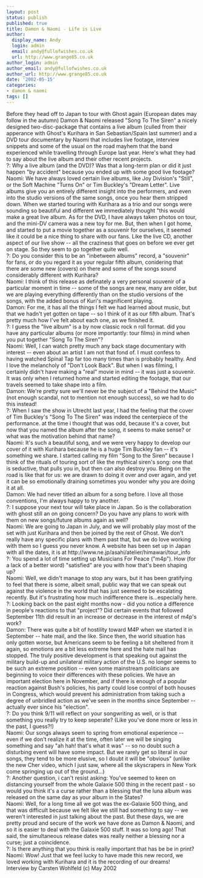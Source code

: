 ```yaml
---
layout: post
status: publish
published: true
title: Damon & Naomi - Life is Live
author:
  display_name: Andy
  login: admin
  email: andy@fullofwishes.co.uk
  url: http://www.grange85.co.uk
author_login: admin
author_email: andy@fullofwishes.co.uk
author_url: http://www.grange85.co.uk
date: '2002-05-15'
categories:
- damon & naomi
tags: []
---
```

<p>Before they head off to Japan to tour with Ghost again (European dates may follow in the autumn) Damon & Naomi released "Song To The Siren" a nicely designed two-disc-package that contains a live album (culled from their apperance with Ghost's Kurihara in San Sebastian/Spain last summer) and a DVD tour documentary by Naomi that includes live footage, interview snippets and some of the usual on the road mayhem that the band experienced while travelling through Europe last year. Here's what they had to say about the live album and their other recent projects. <br />?: Why a live album (and the DVD)? Was that a long-term plan or did it just happen "by accident" because you ended up with some good live footage?<br />Naomi: We have always loved certain live albums, like Joy Division's "Still", or the Soft Machine "Turns On" or Tim Buckley's "Dream  Letter". Live albums give you an entirely different insight into the  performers, and even into the studio versions of the same songs, once  you hear them stripped down. When we started touring with Kurihara as  a trio and our songs were sounding so beautiful and different we  immediately thought "this would make a great live album. As for the DVD, I have always taken photos on tour, and the mini-DV camera was a new toy for me. But, then when I got home, and started to put a movie together as a souvenir for ourselves, it seemed like it could be a nice thing to share with our fans. Like the live CD, another aspect of our live show -- all the craziness that goes on before we ever get on stage. So they seem to go together quite well.<br />?: Do you consider this to be an "inbetween albums" record,  a "souvenir" for fans, or do you regard it as your regular fifth album, conidering that there are some new (covers) on there and some of the songs sound  considerably different with Kurihara?<br />Naomi: I think of this release as definately a very personal souvenir of a particular moment in time -- some of the songs are new, many are older, but we are playing everything differently than on the studio versions of the songs, with the added bonus of Kuri's magnificent playing.<br />Damon: For me, it has all the things I felt we had learned about music, but that we hadn't yet gotten on tape -- so I think of it as our fifth album. That's pretty much how I've felt about each one, as we finished it.<br />?: I guess the "live album" is a by now classic rock n roll format. did you have any particular albums (or more importantly: tour films) in mind when you put together "Song To The Siren"?<br />Naomi: Well, I can watch pretty much any back stage documentary with interest -- even about an artist I am not that fond of. I must confess to having watched Spinal Tap far too many times than is probably healthy. And I love the melancholy of "Don't Look Back". But when I was filming, I certainly didn't have making a "real" movie in mind -- it was just a souvenir. It was only when I returned home and started editing the footage, that our travels seemed to take shape into a film.<br />Damon: We're pretty sure we'll never be the subject of a "Behind the Music" (not enough scandal, not to mention not enough success), so we had to do this instead!<br />?: When I saw the show in Utrecht last year, I had the feeling that the cover of Tim Buckley's "Song To The Siren" was indeed the centerpiece of the performance. at the time i thought that was odd, because it's a cover, but now that you named the album after the song, it seems to make sense? or what was the motivation behind that name?<br />Naomi: It's such a beautiful song, and we were very happy to develop our cover of it with Kurihara because he is a huge Tim Buckley fan -- it's something we share. I started calling my film "Song to the Siren" because I think of the rituals of touring sort of like the mythical siren's song: one that is seductive, that pulls you in, but then can also destroy you. Being on the road is like that for us: we are drawn to doing it over and over again, and yet it can be so emotionally draining sometimes you wonder why you are doing it at all.<br />Damon: We had never titled an album for a song before. I love all those conventions, I'm always happy to try another. <br />?: I suppose your next tour will take place in Japan. So is the collaboration with ghost still an on going concern? Do you have any plans to work with them on new songs/future albums again as well?<br />Naomi: We are going to Japan in July, and we will probably play most of the set with just Kurihara and then be joined by the rest of Ghost. We don't really have any specific plans with them past that, but we do love working with them so I guess you never know. A website has been set up in Japan with all the dates, it is at http://www.ne.jp/asahi/atelier/himawari/tour_info<br />?: You spend a lot of time setting up Musicians For Peace ("m4p"). How (for a lack of a better word) "satisfied" are you with how that's been shaping up?<br />Naomi: Well, we didn't manage to stop any wars, but it has been gratifying to feel that there is some, albeit small, public way that we can speak out against the violence in the world that has just seemed to be escalating recently.  But it's frustrating how much indifference there is...especially here.<br />?: Looking back on the past eight months now - did you notice a difference in people's reactions to that "project"? Did certain events that followed September 11th did result in an increase or decrease in the interest of m4p's work?<br />Damon: There was quite a bit of hostility toward M4P when we started it in September -- hate mail, and the like. Since then, the world situation has only gotten worse, but Americans seem to be feeling a bit sheltered from it again, so emotions are a bit less extreme here and the hate mail has stopped. The truly positive development is that speaking out against the military build-up and unilateral military action of the U.S. no longer seems to be such an extreme position -- even some mainstream politicians are beginning to voice their differences with these policies. We have an important election here in November, and if there is enough of a popular reaction against Bush's policies, his party could lose control of both houses in Congress, which would prevent his administration from taking such a degree of unbridled action as we've seen in the months since September -- actually ever since his "election".<br />?: Do you think 9/11 will reflect on your songwriting as well, or is that something you really try to keep seperate? (Like you've done more or less in the past, I guess?!)<br />Naomi: Our songs always seem to spring from emotional experience -- even if we don't realize it at the time, often later we will be singing something and say "ah hah! that's what it was" -- so no doubt such a disturbing event will have some impact. But we rarely get so literal in our songs, they tend to be more elusive, so I doubt it will be "obvious" (unlike the new Cher video, which I just saw, where all the skyscrapers in New York come springing up out of the ground...) <br />?: Another question, i can't resist asking: You've seemed to keen on distancing yourself from the whole Galaxie 500 thing in the recent past - so would you think it's a curse rather than a blessing that the luna album was released on the same day as your album in the States?<br />Naomi: Well, for a long time all we got was the ex-Galaxie 500 thing, and that was difficult because we felt like we still had something to say -- we weren't interested in just talking about the past. But these days, we are pretty proud and secure of the work we have done as Damon & Naomi, and so it is easier to deal with the Galaxie 500 stuff. It was so long ago! That said, the simultaneous release dates was really neither a blessing nor a curse; just a coincidence.<br />?: Is there anything that you think is really important that has be be in print?<br />Naomi: Wow! Just that we feel lucky to have made this new record, we loved working with Kurihara and it is the recording of our dreams!<br />Interview by Carsten Wohlfeld (c) May 2002</p>
